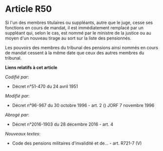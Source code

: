 # Article R50

Si l'un des membres titulaires ou suppléants, autre que le juge, cesse ses fonctions en cours de mandat, il est immédiatement
remplacé par un suppléant qui, selon le cas, est nommé par le ministre de la justice ou au moyen d'un nouveau tirage au sort
sur la liste des pensionnés.

Les pouvoirs des membres du tribunal des pensions ainsi nommés en cours de mandat cessent à la même date que ceux des autres
membres du tribunal.

**Liens relatifs à cet article**

_Codifié par_:

  - Décret n°51-470 du 24 avril 1951

_Modifié par_:

  - Décret n°96-967 du 30 octobre 1996 - art. 2 () JORF 7 novembre 1996

_Abrogé par_:

  - Décret n°2016-1903 du 28 décembre 2016 - art. 4

_Nouveaux textes_:

  - Code des pensions militaires d'invalidité et de... - art. R721-7 (V)
